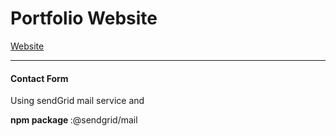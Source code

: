 <h1>Portfolio Website</h1>
<a href="https://alaa-moussa.herokuapp.com/">Website </a>
<hr>

<h4>Contact Form</h4>
<p>Using sendGrid mail service and </p>
<p><strong>npm package </strong>:@sendgrid/mail</p>

